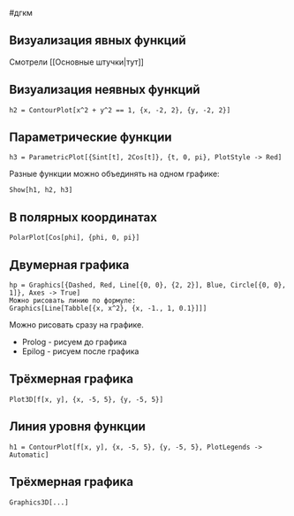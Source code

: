 #дгкм 
## Визуализация явных функций
Смотрели [[Основные штучки|тут]]
## Визуализация неявных функций
```
h2 = ContourPlot[x^2 + y^2 == 1, {x, -2, 2}, {y, -2, 2}]
```
## Параметрические функции
```
h3 = ParametricPlot[{Sint[t], 2Cos[t]}, {t, 0, pi}, PlotStyle -> Red]
```
Разные функции можно объединять на одном графике:
```
Show[h1, h2, h3]
```
## В полярных координатах
```
PolarPlot[Cos[phi], {phi, 0, pi}]
```
## Двумерная графика
```
hp = Graphics[{Dashed, Red, Line[{0, 0}, {2, 2}], Blue, Circle[{0, 0}, 1]}, Axes -> True]
Можно рисовать линию по формуле:
Graphics[Line[Tabble[{x, x^2}, {x, -1., 1, 0.1}]]]
```
Можно рисовать сразу на графике.
- Prolog - рисуем до графика
- Epilog - рисуем после графика 
## Трёхмерная графика
```
Plot3D[f[x, y], {x, -5, 5}, {y, -5, 5}]
```
## Линия уровня функции
```
h1 = ContourPlot[f[x, y], {x, -5, 5}, {y, -5, 5}, PlotLegends -> Automatic]
```
## Трёхмерная графика
```
Graphics3D[...]
```